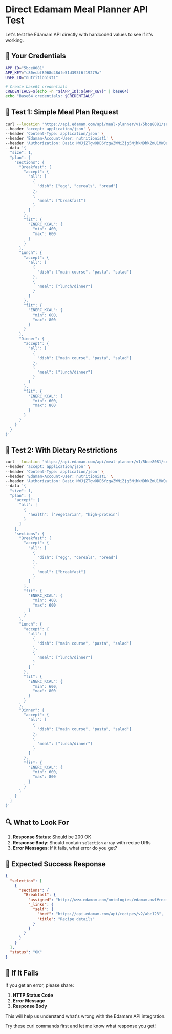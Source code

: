 # Direct Edamam Meal Planner API Test

Let's test the Edamam API directly with hardcoded values to see if it's working.

## 🔑 Your Credentials

```bash
APP_ID="5bce8081"
APP_KEY="c80ecbf8968d48dfe51d395f6f19279a"
USER_ID="nutritionist1"

# Create base64 credentials
CREDENTIALS=$(echo -n "${APP_ID}:${APP_KEY}" | base64)
echo "Base64 credentials: $CREDENTIALS"
```

## 🧪 Test 1: Simple Meal Plan Request

```bash
curl --location 'https://api.edamam.com/api/meal-planner/v1/5bce8081/select?type=public' \
--header 'accept: application/json' \
--header 'Content-Type: application/json' \
--header 'Edamam-Account-User: nutritionist1' \
--header 'Authorization: Basic NWJjZTgwODE6YzgwZWNiZjg5NjhkNDhkZmU1MWQzOTVmNmYxOTI3OWE=' \
--data '{
  "size": 1,
  "plan": {
    "sections": {
      "Breakfast": {
        "accept": {
          "all": [
            {
              "dish": ["egg", "cereals", "bread"]
            },
            {
              "meal": ["breakfast"]
            }
          ]
        },
        "fit": {
          "ENERC_KCAL": {
            "min": 400,
            "max": 600
          }
        }
      },
      "Lunch": {
        "accept": {
          "all": [
            {
              "dish": ["main course", "pasta", "salad"]
            },
            {
              "meal": ["lunch/dinner"]
            }
          ]
        },
        "fit": {
          "ENERC_KCAL": {
            "min": 600,
            "max": 800
          }
        }
      },
      "Dinner": {
        "accept": {
          "all": [
            {
              "dish": ["main course", "pasta", "salad"]
            },
            {
              "meal": ["lunch/dinner"]
            }
          ]
        },
        "fit": {
          "ENERC_KCAL": {
            "min": 600,
            "max": 800
          }
        }
      }
    }
  }
}'
```

## 🥩 Test 2: With Dietary Restrictions

```bash
curl --location 'https://api.edamam.com/api/meal-planner/v1/5bce8081/select?type=public' \
--header 'accept: application/json' \
--header 'Content-Type: application/json' \
--header 'Edamam-Account-User: nutritionist1' \
--header 'Authorization: Basic NWJjZTgwODE6YzgwZWNiZjg5NjhkNDhkZmU1MWQzOTVmNmYxOTI3OWE=' \
--data '{
  "size": 1,
  "plan": {
    "accept": {
      "all": [
        {
          "health": ["vegetarian", "high-protein"]
        }
      ]
    },
    "sections": {
      "Breakfast": {
        "accept": {
          "all": [
            {
              "dish": ["egg", "cereals", "bread"]
            },
            {
              "meal": ["breakfast"]
            }
          ]
        },
        "fit": {
          "ENERC_KCAL": {
            "min": 400,
            "max": 600
          }
        }
      },
      "Lunch": {
        "accept": {
          "all": [
            {
              "dish": ["main course", "pasta", "salad"]
            },
            {
              "meal": ["lunch/dinner"]
            }
          ]
        },
        "fit": {
          "ENERC_KCAL": {
            "min": 600,
            "max": 800
          }
        }
      },
      "Dinner": {
        "accept": {
          "all": [
            {
              "dish": ["main course", "pasta", "salad"]
            },
            {
              "meal": ["lunch/dinner"]
            }
          ]
        },
        "fit": {
          "ENERC_KCAL": {
            "min": 600,
            "max": 800
          }
        }
      }
    }
  }
}'
```

## 🔍 What to Look For

1. **Response Status**: Should be 200 OK
2. **Response Body**: Should contain `selection` array with recipe URIs
3. **Error Messages**: If it fails, what error do you get?

## 📝 Expected Success Response

```json
{
  "selection": [
    {
      "sections": {
        "Breakfast": {
          "assigned": "http://www.edamam.com/ontologies/edamam.owl#recipe_abc123",
          "_links": {
            "self": {
              "href": "https://api.edamam.com/api/recipes/v2/abc123",
              "title": "Recipe details"
            }
          }
        }
      }
    }
  ],
  "status": "OK"
}
```

## 🚨 If It Fails

If you get an error, please share:
1. **HTTP Status Code**
2. **Error Message**
3. **Response Body**

This will help us understand what's wrong with the Edamam API integration.

Try these curl commands first and let me know what response you get!
